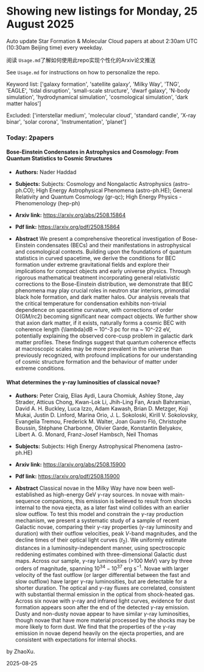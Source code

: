 # Showing new listings for Monday, 25 August 2025
Auto update Star Formation & Molecular Cloud papers at about 2:30am UTC (10:30am Beijing time) every weekday.


阅读 `Usage.md`了解如何使用此repo实现个性化的Arxiv论文推送

See `Usage.md` for instructions on how to personalize the repo. 


Keyword list: ['galaxy formation', 'satellite galaxy', 'Milky Way', 'TNG', 'EAGLE', 'tidal disruption', 'small-scale structure', 'dwarf galaxy', 'N-body simulation', 'hydrodynamical simulation', 'cosmological simulation', 'dark matter halos']


Excluded: ['interstellar medium', 'molecular cloud', 'standard candle', 'X-ray binar', 'solar corona', 'Instrumentation', 'planet']


### Today: 2papers 
#### Bose-Einstein Condensates in Astrophysics and Cosmology: From Quantum Statistics to Cosmic Structures
 - **Authors:** Nader Haddad
 - **Subjects:** Subjects:
Cosmology and Nongalactic Astrophysics (astro-ph.CO); High Energy Astrophysical Phenomena (astro-ph.HE); General Relativity and Quantum Cosmology (gr-qc); High Energy Physics - Phenomenology (hep-ph)
 - **Arxiv link:** https://arxiv.org/abs/2508.15864

 - **Pdf link:** https://arxiv.org/pdf/2508.15864

 - **Abstract**
 We present a comprehensive theoretical investigation of Bose-Einstein condensates (BECs) and their manifestations in astrophysical and cosmological contexts. Building upon the foundations of quantum statistics in curved spacetime, we derive the conditions for BEC formation under extreme gravitational fields and explore their implications for compact objects and early universe physics. Through rigorous mathematical treatment incorporating general relativistic corrections to the Bose-Einstein distribution, we demonstrate that BEC phenomena may play crucial roles in neutron star interiors, primordial black hole formation, and dark matter halos. Our analysis reveals that the critical temperature for condensation exhibits non-trivial dependence on spacetime curvature, with corrections of order O(GM/rc2) becoming significant near compact objects. We further show that axion dark matter, if it exists, naturally forms a cosmic BEC with coherence length {\lambda}dB ~ 10^-3 pc for ma ~ 10^-22 eV, potentially explaining the observed core-cusp problem in galactic dark matter profiles. These findings suggest that quantum coherence effects at macroscopic scales may be more prevalent in the universe than previously recognized, with profound implications for our understanding of cosmic structure formation and the behaviour of matter under extreme conditions.
#### What determines the $γ$-ray luminosities of classical novae?
 - **Authors:** Peter Craig, Elias Aydi, Laura Chomiuk, Ashley Stone, Jay Strader, Atticus Chong, Kwan-Lok Li, Jhih-Ling Fan, Arash Bahramian, David A. H. Buckley, Luca Izzo, Adam Kawash, Brian D. Metzger, Koji Mukai, Justin D. Linford, Marina Orio, J. L. Sokoloski, Kirill V. Sokolovsky, Evangelia Tremou, Frederick M. Walter, Joan Guarro Fló, Christophe Boussin, Stéphane Charbonne, Olivier Garde, Konstantin Belyakov, Libert A. G. Monard, Franz-Josef Hambsch, Neil Thomas
 - **Subjects:** Subjects:
High Energy Astrophysical Phenomena (astro-ph.HE)
 - **Arxiv link:** https://arxiv.org/abs/2508.15900

 - **Pdf link:** https://arxiv.org/pdf/2508.15900

 - **Abstract**
 Classical novae in the Milky Way have now been well-established as high-energy GeV $\gamma$-ray sources. In novae with main-sequence companions, this emission is believed to result from shocks internal to the nova ejecta, as a later fast wind collides with an earlier slow outflow. To test this model and constrain the $\gamma$-ray production mechanism, we present a systematic study of a sample of recent Galactic novae, comparing their $\gamma$-ray properties ($\gamma$-ray luminosity and duration) with their outflow velocities, peak $V$-band magnitudes, and the decline times of their optical light curves ($t_2$). We uniformly estimate distances in a luminosity-independent manner, using spectroscopic reddening estimates combined with three-dimensional Galactic dust maps. Across our sample, $\gamma$-ray luminosities ($>$100 MeV) vary by three orders of magnitude, spanning $10^{34}-10^{37}$ erg s$^{-1}$. Novae with larger velocity of the fast outflow (or larger differential between the fast and slow outflow) have larger $\gamma$-ray luminosities, but are detectable for a shorter duration. The optical and $\gamma$-ray fluxes are correlated, consistent with substantial thermal emission in the optical from shock-heated gas. Across six novae with $\gamma$-ray and infrared light curves, evidence for dust formation appears soon after the end of the detected $\gamma$-ray emission. Dusty and non-dusty novae appear to have similar $\gamma$-ray luminosities, though novae that have more material processed by the shocks may be more likely to form dust. We find that the properties of the $\gamma$-ray emission in novae depend heavily on the ejecta properties, and are consistent with expectations for internal shocks.


by ZhaoXu. 


2025-08-25
